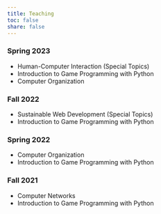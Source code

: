 ```yaml
---
title: Teaching
toc: false
share: false
---
```


### Spring 2023
* Human-Computer Interaction (Special Topics)
* Introduction to Game Programming with Python
* Computer Organization

### Fall 2022
* Sustainable Web Development (Special Topics)
* Introduction to Game Programming with Python

### Spring 2022
* Computer Organization
* Introduction to Game Programming with Python

### Fall 2021
* Computer Networks
* Introduction to Game Programming with Python

